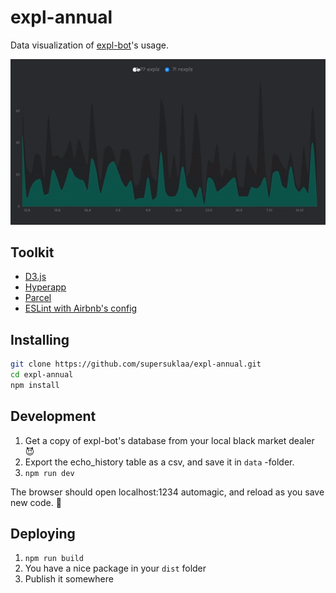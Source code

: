 # expl-annual

Data visualization of [expl-bot](https://github.com/majori/expl-bot)'s usage.

![demo.gif](https://raw.githubusercontent.com/supersuklaa/expl-annual/master/images/demo.gif)

## Toolkit

* [D3.js](https://d3js.org/)
* [Hyperapp](https://github.com/jorgebucaran/hyperapp)
* [Parcel](https://parceljs.org/)
* [ESLint with Airbnb's config
](https://github.com/airbnb/javascript) 

## Installing

```bash
git clone https://github.com/supersuklaa/expl-annual.git
cd expl-annual
npm install
```

## Development

1. Get a copy of expl-bot's database from your local black market dealer 😈
2. Export the echo_history table as a csv, and save it in `data` -folder.
3. ```npm run dev```

The browser should open localhost:1234 automagic, and reload as you save new code. 🚀

## Deploying

1. `npm run build`
2. You have a nice package in your `dist` folder
3. Publish it somewhere